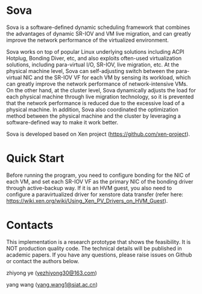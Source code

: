 # Sova
Sova is a software-defined dynamic scheduling framework that combines the advantages of dynamic SR-IOV and VM live migration, and can greatly improve the network performance of the virtualized environment.

Sova works on top of popular Linux underlying solutions including ACPI Hotplug, Bonding Diver, etc, and also exploits often-used virtualization solutions, including para-virtual I/O, SR-IOV, live migration, etc. At the physical machine level, Sova can self-adjusting switch between the para-virtual NIC and the SR-IOV VF for each VM by sensing its workload, which can greatly improve the network performance of network-intensive VMs. On the other hand, at the cluster level, Sova dynamically adjusts the load for each physical machine through live migration technology, so it is prevented that the network performance is reduced due to the excessive load of a physical machine. In addition, Sova also coordinated the optimization method between the physical machine and the cluster by leveraging a software-defined way to make it work better.

Sova is developed based on Xen project (https://github.com/xen-project).

# Quick Start
Before running the program, you need to configure bonding for the NIC of each VM, and set each SR-IOV VF as the primary NIC of the bonding driver through active-backup way. If it is an HVM guest, you also need to configure a paravirtualized driver for xenstore data transfer (refer here: https://wiki.xen.org/wiki/Using_Xen_PV_Drivers_on_HVM_Guest). 

# Contacts
This implementation is a research prototype that shows the feasibility. It is NOT production quality code. The technical details will be published in academic papers. If you have any questions, please raise issues on Github or contact the authors below.

zhiyong ye (yezhiyong30@163.com)

yang wang (yang.wang1@siat.ac.cn)


